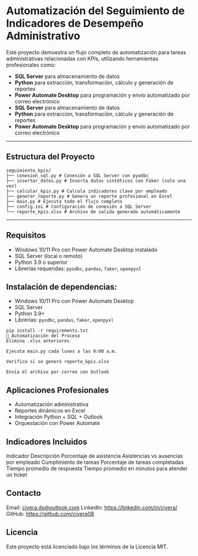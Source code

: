 # Automatización del Seguimiento de Indicadores de Desempeño Administrativo

Este proyecto demuestra un flujo completo de automatización para tareas administrativas relacionadas con KPIs, utilizando herramientas profesionales como:

- **SQL Server** para almacenamiento de datos  
- **Python** para extracción, transformación, cálculo y generación de reportes  
- **Power Automate Desktop** para programación y envío automatizado por correo electrónico  
- **SQL Server** para almacenamiento de datos
- **Python** para extracción, transformación, cálculo y generación de reportes
- **Power Automate Desktop** para programación y envío automatizado por correo electrónico

---

## Estructura del Proyecto
```
seguimiento_kpis/
├── conexion_sql.py # Conexión a SQL Server con pyodbc
├── insertar_datos.py # Inserta datos sintéticos con Faker (solo una vez)
├── calcular_kpis.py # Calcula indicadores clave por empleado
├── generar_reporte.py # Genera un reporte profesional en Excel
├── main.py # Ejecuta todo el flujo completo
├── config.ini # Configuración de conexión a SQL Server
└── reporte_kpis.xlsx # Archivo de salida generado automáticamente
```
---

## Requisitos

- Windows 10/11 Pro con Power Automate Desktop instalado  
- SQL Server (local o remoto)  
- Python 3.9 o superior  
- Librerías requeridas: `pyodbc`, `pandas`, `faker`, `openpyxl`  

## Instalación de dependencias:

- Windows 10/11 Pro con Power Automate Desktop
- SQL Server
- Python 3.9+
- Librerías: `pyodbc`, `pandas`, `faker`, `openpyxl`

```
pip install -r requirements.txt
🔁 Automatización del Proceso
Elimina .xlsx anteriores

Ejecuta main.py cada lunes a las 9:00 a.m.

Verifica si se generó reporte_kpis.xlsx

Envía el archivo por correo con Outlook
```

## Aplicaciones Profesionales
- Automatización administrativa
- Reportes dinámicos en Excel
- Integración Python + SQL + Outlook
- Orquestación con Power Automate

## Indicadores Incluidos
Indicador	Descripción
Porcentaje de asistencia	Asistencias vs ausencias por empleado
Cumplimiento de tareas	Porcentaje de tareas completadas
Tiempo promedio de respuesta	Tiempo promedio en minutos para atender un ticket

## Contacto
Email: civera.ds@outlook.com
LinkedIn: https://linkedin.com/in/civera/
GitHub: https://github.com/civera08

## Licencia
Este proyecto está licenciado bajo los términos de la Licencia MIT.
